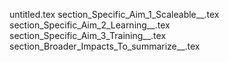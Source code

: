 untitled.tex
section_Specific_Aim_1_Scaleable__.tex
section_Specific_Aim_2_Learning__.tex
section_Specific_Aim_3_Training__.tex
section_Broader_Impacts_To_summarize__.tex
